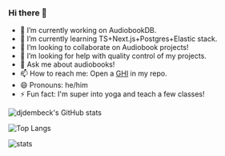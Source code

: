 ### Hi there 👋

- 🔭 I’m currently working on AudiobookDB.
- 🌱 I’m currently learning TS+Next.js+Postgres+Elastic stack.
- 👯 I’m looking to collaborate on Audiobook projects!
- 🤔 I’m looking for help with quality control of my projects.
- 💬 Ask me about audiobooks!
- 📫 How to reach me: Open a [GHI](https://github.com/djdembeck/djdembeck/issues) in my repo.
- 😄 Pronouns: he/him
- ⚡ Fun fact: I'm super into yoga and teach a few classes!

![djdembeck's GitHub stats](https://github-readme-stats.vercel.app/api?username=djdembeck&theme=dracula&show_icons=true)

![Top Langs](https://github-readme-stats.vercel.app/api/top-langs/?username=djdembeck&exclude_repo=codingdojo&layout=compact&theme=dracula)

![stats](https://github-readme-streak-stats.herokuapp.com/?user=djdembeck&theme=dracula)
